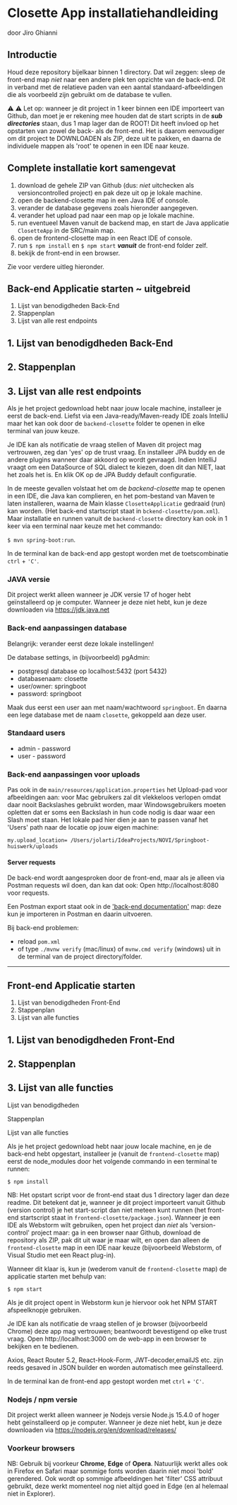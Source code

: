 # Closette App installatiehandleiding

door Jiro Ghianni

## Introductie

Houd deze repository bijelkaar binnen 1 directory. Dat wil zeggen: sleep de front-end map _niet_ naar een andere plek ten opzichte van de back-end. Dit in verband met de relatieve paden van een aantal standaard-afbeeldingen die als voorbeeld zijn gebruikt om de database te vullen.

⚠️ :warning: Let op: wanneer je dit project in 1 keer binnen een IDE importeert van Github, dan moet je er rekening mee houden dat de start scripts in de ***sub directories*** staan, dus 1 map lager dan de ROOT! Dit heeft invloed op het opstarten van zowel de back- als de front-end. Het is daarom eenvoudiger om dit project te DOWNLOADEN als ZIP, deze uit te pakken, en daarna de individuele mappen als 'root' te openen in een IDE naar keuze. 

## Complete installatie kort samengevat

1. download de gehele ZIP van Github (dus: _niet_ uitchecken als versioncontrolled project) en pak deze uit op je lokale machine.
2. open de backend-closette map in een Java IDE of console.
3. verander de database gegevens zoals hieronder aangegeven.
4. verander het upload pad naar een map op je lokale machine.
5. run eventueel Maven vanuit de backend map, en start de Java applicatie `ClosetteApp` in de SRC/main map.
5. open de frontend-closette map in een React IDE of console.
6. run `$ npm install` en `$ npm start` **_vanuit_** de front-end folder zelf.
7. bekijk de front-end in een browser.

Zie voor verdere uitleg hieronder.

## Back-end Applicatie starten ~ uitgebreid

1. Lijst van benodigdheden Back-End
2. Stappenplan 
3. Lijst van alle rest endpoints


## 1. Lijst van benodigdheden Back-End

## 2. Stappenplan

## 3. Lijst van alle rest endpoints


Als je het project gedownload hebt naar jouw locale machine, installeer je eerst de back-end. Liefst via een Java-ready/Maven-ready IDE zoals IntelliJ maar het kan ook door de `backend-closette` folder te openen in elke terminal van jouw keuze.

Je IDE kan als notificatie de vraag stellen of Maven dit project mag vertrouwen, zeg dan 'yes' op de trust vraag. En installeer JPA buddy en de andere plugins wanneer daar akkoord op wordt gevraagd. Indien IntelliJ vraagt om een DataSource of SQL dialect te kiezen, doen dit dan NIET, laat het zoals het is. En klik OK op de JPA Buddy default configuratie.

In de meeste gevallen volstaat het om de _backend-closette_ map te openen in een IDE, die Java kan complieren, en het pom-bestand van Maven te laten installeren, waarna de Main klasse `ClosetteApplicatie` gedraaid (run) kan worden. (Het back-end startscript staat in `bckend-closette/pom.xml`). Maar installatie en runnen vanuit de `backend-closette` directory kan ook in 1 keer via een terminal naar keuze met het commando:

`$ mvn spring-boot:run`.

In de terminal kan de back-end app gestopt worden met de toetscombinatie `ctrl` + `'C'`.

### JAVA versie

Dit project werkt alleen wanneer je JDK versie 17 of hoger hebt geïnstalleerd op je computer. Wanneer je deze niet hebt, kun je deze downloaden via https://jdk.java.net


### Back-end aanpassingen database

Belangrijk: verander eerst deze lokale instellingen!

De database settings, in (bijvoorbeeld) pgAdmin:
* postgresql database op localhost:5432 (port 5432)
* databasenaam: closette
* user/owner: springboot
* password: springboot 

Maak dus eerst een user aan met naam/wachtwoord `springboot`. En daarna een lege database met de naam `closette`, gekoppeld aan deze user.

### Standaard users

* admin - password
* user - password

### Back-end aanpassingen voor uploads

Pas ook in de `main/resources/application.properties` het Upload-pad voor afbeeldingen aan: voor Mac gebruikers zal dit vlekkeloos verlopen omdat daar nooit Backslashes gebruikt worden, maar Windowsgebruikers moeten opletten dat er soms een Backslash in hun code nodig is daar waar een Slash moet staan. Het lokale pad hier dien je aan te passen vanaf het 'Users' path naar de locatie op jouw eigen machine:

`my.upload_location= /Users/jolarti/IdeaProjects/NOVI/Springboot-huiswerk/uploads`


#### Server requests

De back-end wordt aangesproken door de front-end, maar als je alleen via Postman requests wil doen, dan kan dat ook: Open http://localhost:8080 voor requests.

Een Postman export staat ook in de ['back-end documentation'](../backend-closette/documentation/Jiro_Closette_data.postman_collection.json) map: deze kun je importeren in Postman en daarin uitvoeren.

Bij back-end problemen:
* reload `pom.xml`
* of type `./mvnw verify` (mac/linux) of `mvnw.cmd verify` (windows) uit in de terminal van de project directory/folder.


---

## Front-end Applicatie starten

1. Lijst van benodigdheden Front-End
2. Stappenplan
3. Lijst van alle functies


## 1. Lijst van benodigdheden Front-End

## 2. Stappenplan

## 3. Lijst van alle functies


Lijst van benodigdheden

Stappenplan

Lijst van alle functies

Als je het project gedownload hebt naar jouw locale machine, en je de back-end hebt opgestart, installeer je (vanuit de `frontend-closette` map) eerst de node_modules door het volgende commando in een terminal te runnen:

`$ npm install`

NB: Het opstart script voor de front-end staat dus 1 directory lager dan deze readme. Dit betekent dat je, wanneer je dit project importeert vanuit Github (version control) je het start-script dan niet meteen kunt runnen (het front-end startscript staat in `frontend-closette/package.json`). Wanneer je een IDE als Webstorm wilt gebruiken, open het project dan _niet_ als 'version-control' project maar: ga in een browser naar Github, download de repository als ZIP, pak dit uit waar je maar wilt, en open dan alleen de `frontend-closette` map in een IDE naar keuze (bijvoorbeeld Webstorm, of Visual Studio met een React plug-in). 

Wanneer dit klaar is, kun je (wederom vanuit de `frontend-closette` map) de applicatie starten met behulp van:

`$ npm start`

Als je dit project opent in Webstorm kun je hiervoor ook het NPM START afspeelknopje gebruiken.

Je IDE kan als notificatie de vraag stellen of je browser (bijvoorbeeld Chrome) deze app mag vertrouwen; beantwoordt bevestigend op elke trust vraag. Open http://localhost:3000 om de web-app in een browser te bekijken en te bedienen. 

Axios, React Router 5.2, React-Hook-Form, JWT-decoder,emailJS etc. zijn reeds gesaved in JSON builder en worden automatisch mee geïnstalleerd.

In de terminal kan de front-end app gestopt worden met `ctrl` + `'C'`.

### Nodejs / npm versie

Dit project werkt alleen wanneer je Nodejs versie Node.js 15.4.0 of hoger hebt geïnstalleerd op je computer. Wanneer je deze niet hebt, kun je deze downloaden via https://nodejs.org/en/download/releases/

### Voorkeur browsers

NB: Gebruik bij voorkeur **Chrome**, **Edge** of **Opera**. Natuurlijk werkt alles ook in Firefox en Safari maar sommige fonts worden daarin niet mooi 'bold' gerendered. Ook wordt op sommige afbeeldingen het 'filter' CSS attribuut gebruikt, deze werkt momenteel nog niet altijd goed in Edge (en al helemaal niet in Explorer).
